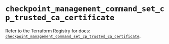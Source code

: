 # `checkpoint_management_command_set_cp_trusted_ca_certificate`

Refer to the Terraform Registry for docs: [`checkpoint_management_command_set_cp_trusted_ca_certificate`](https://registry.terraform.io/providers/checkpointsw/checkpoint/2.11.0/docs/resources/management_command_set_cp_trusted_ca_certificate).
